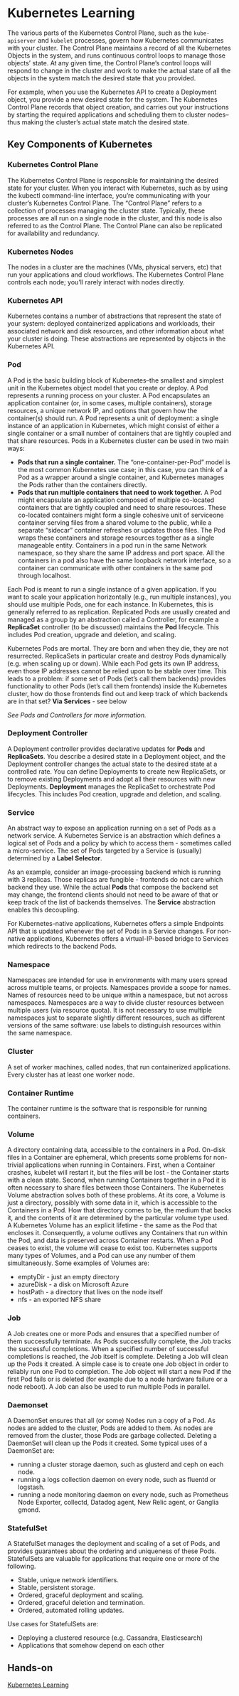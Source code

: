 # Kubernetes Learning

The various parts of the Kubernetes Control Plane, such as the ```kube-apiserver``` and ``kubelet`` processes, govern how Kubernetes communicates with your cluster. The Control Plane maintains a record of all the Kubernetes Objects in the system, and runs continuous control loops to manage those objects’ state. At any given time, the Control Plane’s control loops will respond to change in the cluster and work to make the actual state of all the objects in the system match the desired state that you provided.

For example, when you use the Kubernetes API to create a Deployment object, you provide a new desired state for the system. The Kubernetes Control Plane records that object creation, and carries out your instructions by starting the required applications and scheduling them to cluster nodes–thus making the cluster’s actual state match the desired state.

## Key Components of Kubernetes

### Kubernetes Control Plane
The Kubernetes Control Plane is responsible for maintaining the desired state for your cluster. When you interact with Kubernetes, such as by using the kubectl command-line interface, you’re communicating with your cluster’s Kubernetes Control Plane.
The “Control Plane” refers to a collection of processes managing the cluster state. Typically, these processes are all run on a single node in the cluster, and this node is also referred to as the Control Plane. The Control Plane can also be replicated for availability and redundancy.

### Kubernetes Nodes
The nodes in a cluster are the machines (VMs, physical servers, etc) that run your applications and cloud workflows. The Kubernetes Control Plane controls each node; you’ll rarely interact with nodes directly.

### Kubernetes API
Kubernetes contains a number of abstractions that represent the state of your system: deployed containerized applications and workloads, their associated network and disk resources, and other information about what your cluster is doing. These abstractions are represented by objects in the Kubernetes API.

### Pod
A Pod is the basic building block of Kubernetes–the smallest and simplest unit in the Kubernetes object model that you create or deploy. A Pod represents a running process on your cluster.
A Pod encapsulates an application container (or, in some cases, multiple containers), storage resources, a unique network IP, and options that govern how the container(s) should run. A Pod represents a unit of deployment: a single instance of an application in Kubernetes, which might consist of either a single container or a small number of containers that are tightly coupled and that share resources.
Pods in a Kubernetes cluster can be used in two main ways:

* **Pods that run a single container.** The “one-container-per-Pod” model is the most common Kubernetes use case; in this case, you can think of a Pod as a wrapper around a single container, and Kubernetes manages the Pods rather than the containers directly.
* **Pods that run multiple containers that need to work together.** A Pod might encapsulate an application composed of multiple co-located containers that are tightly coupled and need to share resources. These co-located containers might form a single cohesive unit of serviceone container serving files from a shared volume to the public, while a separate “sidecar” container refreshes or updates those files. The Pod wraps these containers and storage resources together as a single manageable entity. Containers in a pod run in the same Network namespace, so they share the same IP address and port space. All the containers in a pod also have the same loopback network interface, so a container can communicate with other containers in the same pod through localhost.

Each Pod is meant to run a single instance of a given application. If you want to scale your application horizontally (e.g., run multiple instances), you should use multiple Pods, one for each instance.
In Kubernetes, this is generally referred to as replication. Replicated Pods are usually created and managed as a group by an abstraction called a Controller, for example a **ReplicaSet** controller (to be discussed) maintains the **Pod** lifecycle. This includes Pod creation, upgrade and deletion, and scaling.

Kubernetes Pods are mortal. They are born and when they die, they are not resurrected. ReplicaSets in particular create and destroy Pods dynamically (e.g. when scaling up or down). While each Pod gets its own IP address, even those IP addresses cannot be relied upon to be stable over time. This leads to a problem: if some set of Pods (let’s call them backends) provides functionality to other Pods (let’s call them frontends) inside the Kubernetes cluster, how do those frontends find out and keep track of which backends are in that set? **Via Services** - see below

_See Pods and Controllers for more information._

### Deployment Controller
A Deployment controller provides declarative updates for **Pods** and **ReplicaSets**. You describe a desired state in a Deployment object, and the Deployment controller changes the actual state to the desired state at a controlled rate. You can define Deployments to create new ReplicaSets, or to remove existing Deployments and adopt all their resources with new Deployments. **Deployment** manages the ReplicaSet to orchestrate Pod lifecycles. This includes Pod creation, upgrade and deletion, and scaling.

### Service
An abstract way to expose an application running on a set of Pods as a network service. A Kubernetes Service is an abstraction which defines a logical set of Pods and a policy by which to access them - sometimes called a micro-service. The set of Pods targeted by a Service is (usually) determined by a **Label Selector**.

As an example, consider an image-processing backend which is running with 3 replicas. Those replicas are fungible - frontends do not care which backend they use. While the actual **Pods** that compose the backend set may change, the frontend clients should not need to be aware of that or keep track of the list of backends themselves. The **Service** abstraction enables this decoupling.

For Kubernetes-native applications, Kubernetes offers a simple Endpoints API that is updated whenever the set of Pods in a Service changes. For non-native applications, Kubernetes offers a virtual-IP-based bridge to Services which redirects to the backend Pods.

### Namespace
Namespaces are intended for use in environments with many users spread across multiple teams, or projects. Namespaces provide a scope for names. Names of resources need to be unique within a namespace, but not across namespaces. Namespaces are a way to divide cluster resources between multiple users (via resource quota). It is not necessary to use multiple namespaces just to separate slightly different resources, such as different versions of the same software: use labels to distinguish resources within the same namespace.

### Cluster
A set of worker machines, called nodes, that run containerized applications. Every cluster has at least one worker node. 

### Container Runtime
The container runtime is the software that is responsible for running containers.

### Volume
A directory containing data, accessible to the containers in a Pod. On-disk files in a Container are ephemeral, which presents some problems for non-trivial applications when running in Containers. First, when a Container crashes, kubelet will restart it, but the files will be lost - the Container starts with a clean state. Second, when running Containers together in a Pod it is often necessary to share files between those Containers. The Kubernetes Volume abstraction solves both of these problems. At its core, a Volume is just a directory, possibly with some data in it, which is accessible to the Containers in a Pod. How that directory comes to be, the medium that backs it, and the contents of it are determined by the particular volume type used. A Kubernetes Volume has an explicit lifetime - the same as the Pod that encloses it. Consequently, a volume outlives any Containers that run within the Pod, and data is preserved across Container restarts. When a Pod ceases to exist, the volume will cease to exist too. Kubernetes supports many types of Volumes, and a Pod can use any number of them simultaneously.
Some examples of Volumes are:
* emptyDir - just an empty directory
* azureDisk - a disk on Microsoft Azure
* hostPath - a directory that lives on the node itself
* nfs - an exported NFS share

### Job
A Job creates one or more Pods and ensures that a specified number of them successfully terminate. As Pods successfully complete, the Job tracks the successful completions. When a specified number of successful completions is reached, the Job itself is complete. Deleting a Job will clean up the Pods it created. A simple case is to create one Job object in order to reliably run one Pod to completion. The Job object will start a new Pod if the first Pod fails or is deleted (for example due to a node hardware failure or a node reboot). A Job can also be used to run multiple Pods in parallel.

### Daemonset
A DaemonSet ensures that all (or some) Nodes run a copy of a Pod. As nodes are added to the cluster, Pods are added to them. As nodes are removed from the cluster, those Pods are garbage collected. Deleting a DaemonSet will clean up the Pods it created. Some typical uses of a DaemonSet are:
* running a cluster storage daemon, such as glusterd and ceph on each node.
* running a logs collection daemon on every node, such as fluentd or logstash.
* running a node monitoring daemon on every node, such as Prometheus Node Exporter, collectd, Datadog agent, New Relic agent, or Ganglia gmond.

### StatefulSet
A StatefulSet manages the deployment and scaling of a set of Pods, and provides guarantees about the ordering and uniqueness of these Pods. StatefulSets are valuable for applications that require one or more of the following. 
* Stable, unique network identifiers.
* Stable, persistent storage.
* Ordered, graceful deployment and scaling. 
* Ordered, graceful deletion and termination.
* Ordered, automated rolling updates.

Use cases for StatefulSets are:
* Deploying a clustered resource (e.g. Cassandra, Elasticsearch)
* Applications that somehow depend on each other

## Hands-on

[Kubernetes Learning](https://github.com/abhinavofficial/kubernetes-learning/blob/main/README.md)






